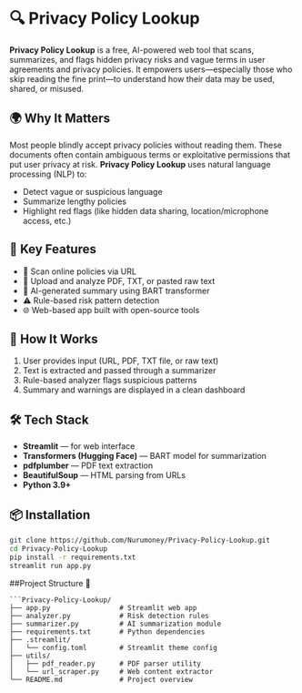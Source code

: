 # 🔍 Privacy Policy Lookup

**Privacy Policy Lookup** is a free, AI-powered web tool that scans, summarizes, and flags hidden privacy risks and vague terms in user agreements and privacy policies. It empowers users—especially those who skip reading the fine print—to understand how their data may be used, shared, or misused.

## 🌍 Why It Matters

Most people blindly accept privacy policies without reading them. These documents often contain ambiguous terms or exploitative permissions that put user privacy at risk. **Privacy Policy Lookup** uses natural language processing (NLP) to:

- Detect vague or suspicious language
- Summarize lengthy policies
- Highlight red flags (like hidden data sharing, location/microphone access, etc.)

## 🚀 Key Features

- 🔗 Scan online policies via URL  
- 📄 Upload and analyze PDF, TXT, or pasted raw text  
- 🤖 AI-generated summary using BART transformer  
- ⚠️ Rule-based risk pattern detection  
- 🌐 Web-based app built with open-source tools  

## 🧪 How It Works

1. User provides input (URL, PDF, TXT file, or raw text)
2. Text is extracted and passed through a summarizer
3. Rule-based analyzer flags suspicious patterns
4. Summary and warnings are displayed in a clean dashboard

## 🛠️ Tech Stack

- **Streamlit** — for web interface  
- **Transformers (Hugging Face)** — BART model for summarization  
- **pdfplumber** — PDF text extraction  
- **BeautifulSoup** — HTML parsing from URLs  
- **Python 3.9+**

## 📦 Installation

```bash
git clone https://github.com/Nurumoney/Privacy-Policy-Lookup.git
cd Privacy-Policy-Lookup
pip install -r requirements.txt
streamlit run app.py
```
##Project Structure 📂 

```
```Privacy-Policy-Lookup/
├── app.py                 # Streamlit web app
├── analyzer.py            # Risk detection rules
├── summarizer.py          # AI summarization module
├── requirements.txt       # Python dependencies
├── .streamlit/
│   └── config.toml        # Streamlit theme config
├── utils/
│   ├── pdf_reader.py      # PDF parser utility
│   └── url_scraper.py     # Web content extractor
└── README.md              # Project overview
